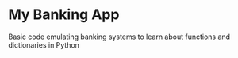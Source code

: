 # My Banking App

Basic code emulating banking systems to learn about functions and dictionaries in Python
